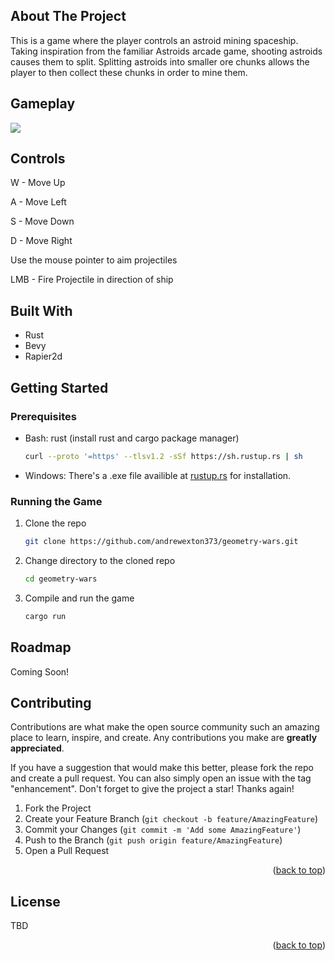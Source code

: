 <!-- ABOUT THE PROJECT -->
## About The Project

This is a game where the player controls an astroid mining spaceship. Taking inspiration from the familiar Astroids arcade game, shooting astroids causes them to split. Splitting astroids into smaller ore chunks allows the player to then collect these chunks in order to mine them.


## Gameplay

![](https://github.com/andrewexton373/geometry-wars/blob/main/resources/geometry-wars-gameplay.gif)


## Controls
W - Move Up

A - Move Left

S - Move Down

D - Move Right

Use the mouse pointer to aim projectiles

LMB - Fire Projectile in direction of ship

## Built With

* Rust
* Bevy
* Rapier2d

<!-- GETTING STARTED -->
## Getting Started

### Prerequisites

* Bash: rust (install rust and cargo package manager)
  ```sh
  curl --proto '=https' --tlsv1.2 -sSf https://sh.rustup.rs | sh
  ```
* Windows: There's a .exe file availible at [rustup.rs](https://rustup.rs/) for installation.

### Running the Game

1. Clone the repo
   ```sh
   git clone https://github.com/andrewexton373/geometry-wars.git
   ```
2. Change directory to the cloned repo
   ```sh
   cd geometry-wars
   ```
3. Compile and run the game
   ```sh
   cargo run
   ```

<!-- ROADMAP -->
## Roadmap

Coming Soon!

<!--
- [x] Add Changelog
- [x] Add back to top links
- [ ] Add Additional Templates w/ Examples
- [ ] Add "components" document to easily copy & paste sections of the readme
- [ ] Multi-language Support
    - [ ] Chinese
    - [ ] Spanish

See the [open issues](https://github.com/othneildrew/Best-README-Template/issues) for a full list of proposed features (and known issues).
-->

<!-- CONTRIBUTING -->
## Contributing

Contributions are what make the open source community such an amazing place to learn, inspire, and create. Any contributions you make are **greatly appreciated**.

If you have a suggestion that would make this better, please fork the repo and create a pull request. You can also simply open an issue with the tag "enhancement".
Don't forget to give the project a star! Thanks again!

1. Fork the Project
2. Create your Feature Branch (`git checkout -b feature/AmazingFeature`)
3. Commit your Changes (`git commit -m 'Add some AmazingFeature'`)
4. Push to the Branch (`git push origin feature/AmazingFeature`)
5. Open a Pull Request

<p align="right">(<a href="#readme-top">back to top</a>)</p>

<!-- LICENSE -->
## License

TBD

<p align="right">(<a href="#readme-top">back to top</a>)</p>